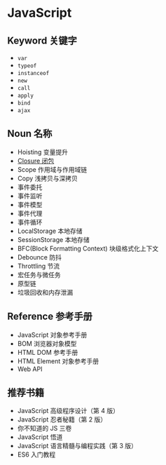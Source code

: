 # JavaScript

## Keyword 关键字

- `var`
- `typeof`
- `instanceof`
- `new`
- `call`
- `apply`
- `bind`
- `ajax`

## Noun 名称

- Hoisting 变量提升
- [Closure 闭包](./Noun/Closure.md)
- Scope 作用域与作用域链
- Copy 浅拷贝与深拷贝
- 事件委托
- 事件监听
- 事件模型
- 事件代理
- 事件循环
- LocalStorage 本地存储
- SessionStorage 本地存储
- BFC(Block Formatting Context) 块级格式化上下文
- Debounce 防抖
- Throttling 节流
- 宏任务与微任务
- 原型链
- 垃圾回收和内存泄漏

## Reference 参考手册

- JavaScript 对象参考手册
- BOM 浏览器对象模型
- HTML DOM 参考手册
- HTML Element 对象参考手册
- Web API

## 推荐书籍

- JavaScript 高级程序设计（第 4 版）
- JavaScript 忍者秘籍（第 2 版）
- 你不知道的 JS 三卷
- JavaScript 悟道
- JavaScript 语言精髓与编程实践（第 3 版）
- ES6 入门教程
